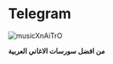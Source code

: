 # Telegram
![musicXnAiTrO](https://telegra.ph/file/dc66abef3aee252e83348.jpg)

**من افضل سورسات الاغاني العربية**
